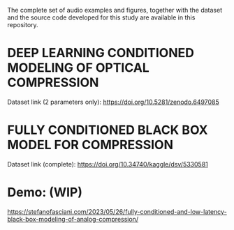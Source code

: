 The complete set of audio examples and figures, together with the dataset and the source code developed for this study are available in this repository.

# DEEP LEARNING CONDITIONED MODELING OF OPTICAL COMPRESSION

Dataset link (2 parameters only): https://doi.org/10.5281/zenodo.6497085


# FULLY CONDITIONED BLACK BOX MODEL FOR COMPRESSION

Dataset link (complete): https://doi.org/10.34740/kaggle/dsv/5330581

# Demo: (WIP)

https://stefanofasciani.com/2023/05/26/fully-conditioned-and-low-latency-black-box-modeling-of-analog-compression/
